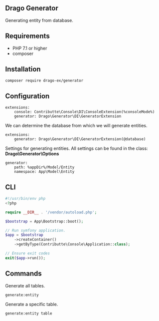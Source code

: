 ## Drago Generator

Generating entity from database.

## Requirements

- PHP 7.1 or higher
- composer

## Installation

```
composer require drago-ex/generator
```

## Configuration

```
extensions:
    console: Contributte\Console\DI\ConsoleExtension(%consoleMode%)
    generator: Drago\Generator\DI\GeneratorExtension
```

We can determine the database from which we will generate entities.

```
extensions:
    generator: Drago\Generator\DI\GeneratorExtension(@database)
```

Settings for generating entities. All settings can be found in the class: **Drago\Generator\Options**

```
generator:
    path: %appDir%/Model/Entity
    namespace: App\Model\Entity
```

## CLI

```php
#!/usr/bin/env php
<?php

require __DIR__ . '/vendor/autoload.php';

$bootstrap = App\Bootstrap::boot();

// Run symfony application.
$app = $bootstrap
    ->createContainer()
    ->getByType(Contributte\Console\Application::class);

// Ensure exit codes
exit($app->run());
```

## Commands

Generate all tables.

```
generate:entity
```

Generate a specific table.

```
generate:entity table
```
